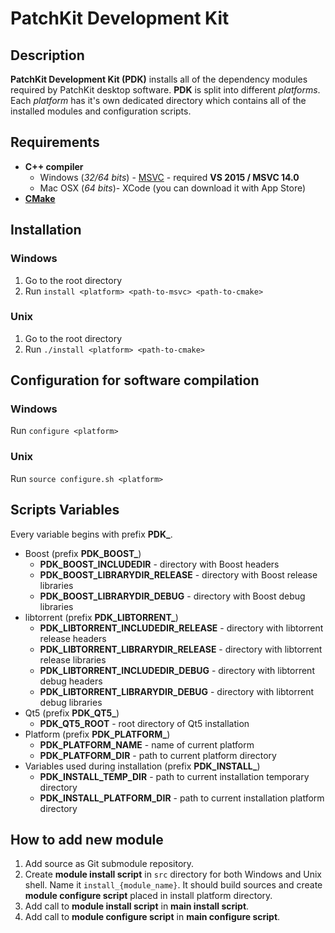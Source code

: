 # PatchKit Development Kit

## Description

**PatchKit Development Kit (PDK)** installs all of the dependency modules required by PatchKit desktop software. **PDK** is split into different *platforms*. Each *platform* has it's own dedicated directory which contains all of the installed modules and configuration scripts.

## Requirements

* **C++ compiler**
  * Windows (*32/64 bits*) - [MSVC](https://www.visualstudio.com/downloads/) - required **VS 2015 / MSVC 14.0**
  * Mac OSX (*64 bits*)- XCode (you can download it with App Store)
* [**CMake**](https://cmake.org/download/)

## Installation

### Windows
1. Go to the root directory
2. Run `install <platform> <path-to-msvc> <path-to-cmake>`

### Unix
1. Go to the root directory
2. Run `./install <platform> <path-to-cmake>`

## Configuration for software compilation

### Windows
Run `configure <platform>`

### Unix
Run `source configure.sh <platform>`

## Scripts Variables

Every variable begins with prefix **PDK_**.

* Boost (prefix **PDK_BOOST_**)
  * **PDK_BOOST_INCLUDEDIR** - directory with Boost headers
  * **PDK_BOOST_LIBRARYDIR_RELEASE** - directory with Boost release libraries
  * **PDK_BOOST_LIBRARYDIR_DEBUG** - directory with Boost debug libraries
* libtorrent (prefix **PDK_LIBTORRENT_**)
  * **PDK_LIBTORRENT_INCLUDEDIR_RELEASE** - directory with libtorrent release headers
  * **PDK_LIBTORRENT_LIBRARYDIR_RELEASE** - directory with libtorrent release libraries
  * **PDK_LIBTORRENT_INCLUDEDIR_DEBUG** - directory with libtorrent debug headers
  * **PDK_LIBTORRENT_LIBRARYDIR_DEBUG** - directory with libtorrent debug libraries
* Qt5 (prefix **PDK_QT5_**)
  * **PDK_QT5_ROOT** - root directory of Qt5 installation
* Platform (prefix **PDK_PLATFORM_**)
  * **PDK_PLATFORM_NAME** - name of current platform
  * **PDK_PLATFORM_DIR** - path to current platform directory
* Variables used during installation (prefix **PDK_INSTALL_**)
  * **PDK_INSTALL_TEMP_DIR** - path to current installation temporary directory
  * **PDK_INSTALL_PLATFORM_DIR** - path to current installation platform directory

## How to add new module

1. Add source as Git submodule repository.
2. Create **module install script** in `src` directory for both Windows and Unix shell. Name it `install_{module_name}`. It should build sources and create **module configure script** placed in install platform directory.
3. Add call to **module install script** in **main install script**.
4. Add call to **module configure script** in **main configure script**. 
